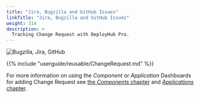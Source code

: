 ```yaml
---
title: "Jira, Bugzilla and GitHub Issues"
linkTitle: "Jira, Bugzilla and GitHub Issues"
weight: 314
description: >
  Tracking Change Request with DeployHub Pro.
---
```


![Bugzilla, Jira, GitHub](/userguide/images/bugzilla-jira-github.png)

{{% include "userguide/reusable/ChangeRequest.md" %}}

For more information on using the _Component_ or _Application_ Dashboards for adding Change Request see [the _Components_ chapter](/userguide/2-define-components/) and [_Applications_ chapter](/userguide/2-defining-applications/).
